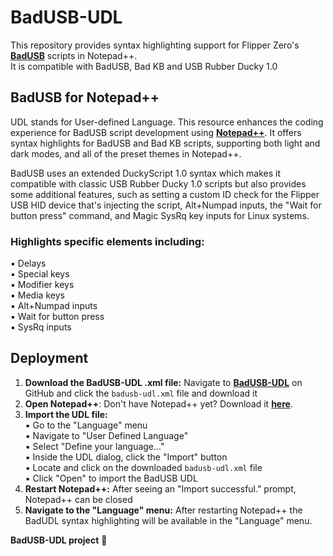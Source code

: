 # BadUSB-UDL

This repository provides syntax highlighting support for Flipper Zero's **[BadUSB](https://docs.flipper.net/bad-usb)** scripts in Notepad++.  
It is compatible with BadUSB, Bad KB and USB Rubber Ducky 1.0

## BadUSB for Notepad++
UDL stands for User-defined Language. This resource enhances the coding experience for BadUSB script development using **[Notepad++](https://notepad-plus-plus.org/)**. It offers syntax highlights for BadUSB and Bad KB scripts, supporting both light and dark modes, and all of the preset themes in Notepad++.  

BadUSB uses an extended DuckyScript 1.0 syntax which makes it compatible with classic USB Rubber Ducky 1.0 scripts but also provides some additional features, such as setting a custom ID check for the Flipper USB HID device that's injecting the script, Alt+Numpad inputs, the "Wait for button press" command, and Magic SysRq key inputs for Linux systems.  

### Highlights specific elements including:
▪ Delays  
▪ Special keys  
▪ Modifier keys  
▪ Media keys  
▪ Alt+Numpad inputs  
▪ Wait for button press  
▪ SysRq inputs  

## Deployment
1. **Download the BadUSB-UDL .xml file:** Navigate to **[BadUSB-UDL](https://github.com/ScottyGrotty/BadUSB-UDL)** on GitHub and click the `badusb-udl.xml` file and download it  
2. **Open Notepad++**: Don't have Notepad++ yet? Download it **[here](https://notepad-plus-plus.org/downloads/)**.
3. **Import the UDL file:**  
   ▪ Go to the "Language" menu  
   ▪ Navigate to "User Defined Language"  
   ▪ Select "Define your language..."  
   ▪ Inside the UDL dialog, click the "Import" button  
   ▪ Locate and click on the downloaded `badusb-udl.xml` file  
   ▪ Click "Open" to import the BadUSB UDL  
4. **Restart Notepad++:** After seeing an "Import successful." prompt, Notepad++ can be closed
5. **Navigate to the "Language" menu:** After restarting Notepad++ the BadUDL syntax highlighting will be available in the "Language" menu.

**BadUSB-UDL project** :dolphin:
